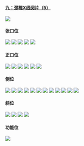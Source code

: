 
#### [九：颈椎X线阅片（5）](/longjikang/9.md)
![](https://weharmonyos.oss-cn-hangzhou.aliyuncs.com/resources/jingzhui/9da.png)
#### 张口位
![](https://weharmonyos.oss-cn-hangzhou.aliyuncs.com/resources/jingzhui/9aa.png)
![](https://weharmonyos.oss-cn-hangzhou.aliyuncs.com/resources/jingzhui/9ab.png)
![](https://weharmonyos.oss-cn-hangzhou.aliyuncs.com/resources/jingzhui/9ac.png)
![](https://weharmonyos.oss-cn-hangzhou.aliyuncs.com/resources/jingzhui/9ad.png)
![](https://weharmonyos.oss-cn-hangzhou.aliyuncs.com/resources/jingzhui/9ae.png)

#### 正口位
![](https://weharmonyos.oss-cn-hangzhou.aliyuncs.com/resources/jingzhui/9ba.png)
![](https://weharmonyos.oss-cn-hangzhou.aliyuncs.com/resources/jingzhui/9bb.png)
![](https://weharmonyos.oss-cn-hangzhou.aliyuncs.com/resources/jingzhui/9bc.png)
![](https://weharmonyos.oss-cn-hangzhou.aliyuncs.com/resources/jingzhui/9bd.png)
![](https://weharmonyos.oss-cn-hangzhou.aliyuncs.com/resources/jingzhui/9be.png)
![](https://weharmonyos.oss-cn-hangzhou.aliyuncs.com/resources/jingzhui/9bf.png)
#### 侧位
![](https://weharmonyos.oss-cn-hangzhou.aliyuncs.com/resources/jingzhui/9ca.png)
![](https://weharmonyos.oss-cn-hangzhou.aliyuncs.com/resources/jingzhui/9cb.png)
![](https://weharmonyos.oss-cn-hangzhou.aliyuncs.com/resources/jingzhui/9cc.png)
![](https://weharmonyos.oss-cn-hangzhou.aliyuncs.com/resources/jingzhui/9cd.png)
![](https://weharmonyos.oss-cn-hangzhou.aliyuncs.com/resources/jingzhui/9ce.png)
![](https://weharmonyos.oss-cn-hangzhou.aliyuncs.com/resources/jingzhui/9cf.png)
![](https://weharmonyos.oss-cn-hangzhou.aliyuncs.com/resources/jingzhui/9cg.png)
![](https://weharmonyos.oss-cn-hangzhou.aliyuncs.com/resources/jingzhui/9ch.png)
![](https://weharmonyos.oss-cn-hangzhou.aliyuncs.com/resources/jingzhui/9ci.png)
![](https://weharmonyos.oss-cn-hangzhou.aliyuncs.com/resources/jingzhui/9cj.png)
![](https://weharmonyos.oss-cn-hangzhou.aliyuncs.com/resources/jingzhui/9ck.png)
![](https://weharmonyos.oss-cn-hangzhou.aliyuncs.com/resources/jingzhui/9cl.png)
#### 斜位
![](https://weharmonyos.oss-cn-hangzhou.aliyuncs.com/resources/jingzhui/9da.png)
![](https://weharmonyos.oss-cn-hangzhou.aliyuncs.com/resources/jingzhui/9db.png)
![](https://weharmonyos.oss-cn-hangzhou.aliyuncs.com/resources/jingzhui/9dc.png)
![](https://weharmonyos.oss-cn-hangzhou.aliyuncs.com/resources/jingzhui/9dd.png)

#### 功能位
![](https://weharmonyos.oss-cn-hangzhou.aliyuncs.com/resources/jingzhui/9ea.png)
